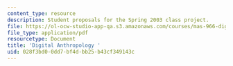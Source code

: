 ```yaml
---
content_type: resource
description: Student proposals for the Spring 2003 class project.
file: https://ol-ocw-studio-app-qa.s3.amazonaws.com/courses/mas-966-digital-anthropology-spring-2003/028f3bd00dd7bf4dbb25b43cf349143c_project.pdf
file_type: application/pdf
resourcetype: Document
title: 'Digital Anthropology '
uid: 028f3bd0-0dd7-bf4d-bb25-b43cf349143c
---
```

